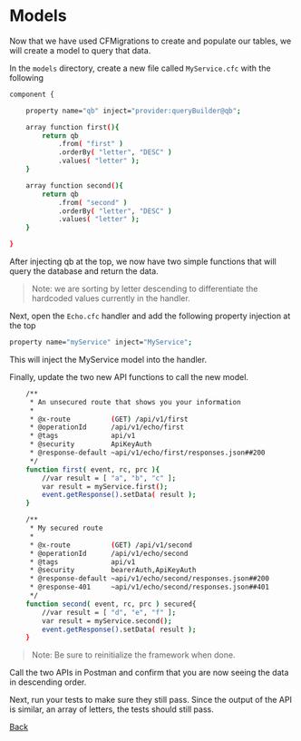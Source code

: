 # Models

Now that we have used CFMigrations to create and populate our tables, we will create a model to query that data.

In the `models` directory, create a new file called `MyService.cfc` with the following

```bash
component {

	property name="qb" inject="provider:queryBuilder@qb";

	array function first(){
		return qb
			.from( "first" )
			.orderBy( "letter", "DESC" )
			.values( "letter" );
	}

	array function second(){
		return qb
			.from( "second" )
			.orderBy( "letter", "DESC" )
			.values( "letter" );
	}

}
```

After injecting qb at the top, we now have two simple functions that will query the database and return the data.

> Note: we are sorting by letter descending to differentiate the hardcoded values currently in the handler.

Next, open the `Echo.cfc` handler and add the following property injection at the top

```bash
property name="myService" inject="MyService";
```

This will inject the MyService model into the handler.

Finally, update the two new API functions to call the new model.

```bash
	/**
	 * An unsecured route that shows you your information
	 *
	 * @x-route          (GET) /api/v1/first
	 * @operationId      /api/v1/echo/first
	 * @tags             api/v1
	 * @security         ApiKeyAuth
	 * @response-default ~api/v1/echo/first/responses.json##200
	 */
	function first( event, rc, prc ){
		//var result = [ "a", "b", "c" ];
		var result = myService.first();
		event.getResponse().setData( result );
	}

	/**
	 * My secured route
	 *
	 * @x-route          (GET) /api/v1/second
	 * @operationId      /api/v1/echo/second
	 * @tags             api/v1
	 * @security         bearerAuth,ApiKeyAuth
	 * @response-default ~api/v1/echo/second/responses.json##200
	 * @response-401     ~api/v1/echo/second/responses.json##401
	 */
	function second( event, rc, prc ) secured{
		//var result = [ "d", "e", "f" ];
		var result = myService.second();
		event.getResponse().setData( result );
	}
```

> Note: Be sure to reinitialize the framework when done.

Call the two APIs in Postman and confirm that you are now seeing the data in descending order.

Next, run your tests to make sure they still pass. Since the output of the API is similar, an array of letters, the tests should still pass.

[Back](../readMe.md)
